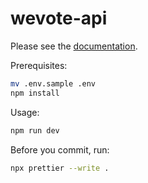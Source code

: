 # wevote-api

Please see the [documentation](/docs/README.md).

Prerequisites:

```sh
mv .env.sample .env
npm install
```

Usage:

```sh
npm run dev
```

Before you commit, run:

```sh
npx prettier --write .
```
